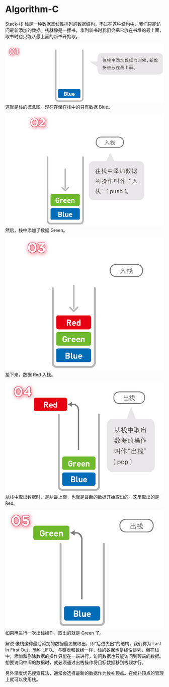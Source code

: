 # Algorithm-C

Stack-栈
栈是一种数据呈线性排列的数据结构，不过在这种结构中，我们只能访问最新添加的数据。栈就像是一摞书，拿到新书时我们会把它放在书堆的最上面，取书时也只能从最上面的新书开始取。

![](https://github.com/kafka-soda/Algorithm-C/blob/master/stack01.PNG)
这就是栈的概念图。现在存储在栈中的只有数据 Blue。

![](https://github.com/kafka-soda/Algorithm-C/blob/master/stack02.PNG)
然后，栈中添加了数据 Green。

![](https://github.com/kafka-soda/Algorithm-C/blob/master/stack03.PNG)
接下来，数据 Red 入栈。

![](https://github.com/kafka-soda/Algorithm-C/blob/master/stack04.PNG)
从栈中取出数据时，是从最上面，也就是最新的数据开始取出的。这里取出的是 Red。

![](https://github.com/kafka-soda/Algorithm-C/blob/master/stack05.PNG)
如果再进行一次出栈操作，取出的就是 Green 了。

解说
像栈这种最后添加的数据最先被取出，即“后进先出”的结构，我们称为 Last In First Out，简称 LIFO。
与链表和数组一样，栈的数据也是线性排列，但在栈中，添加和删除数据的操作只能在一端进行，访问数据也只能访问到顶端的数据。想要访问中间的数据时，就必须通过出栈操作将目标数据移到栈顶才行。

另外深度优先搜索算法，通常会选择最新的数据作为候补顶点。在候补顶点的管理上就可以使用栈。


